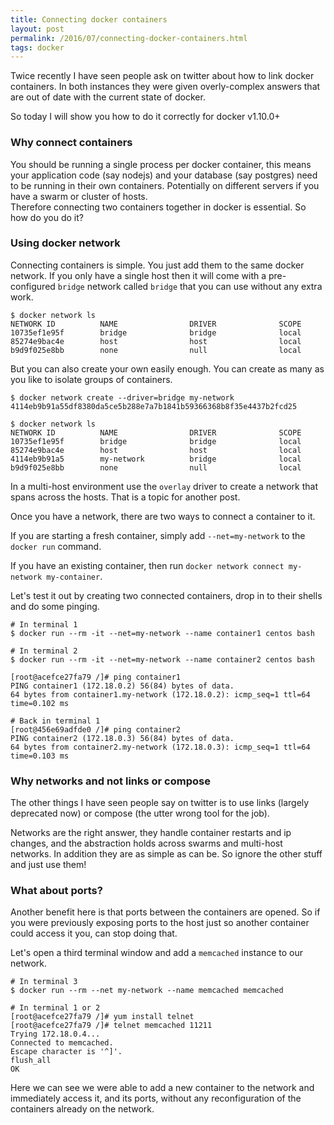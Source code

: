 ```yaml
---
title: Connecting docker containers
layout: post
permalink: /2016/07/connecting-docker-containers.html
tags: docker
---
```


Twice recently I have seen people ask on twitter about how to link docker containers. In both instances they were given overly-complex answers that are out of date with the current state of docker.

So today I will show you how to do it correctly for docker v1.10.0+

<!-- more -->

### Why connect containers

You should be running a single process per docker container, this means your application code (say nodejs) and your database (say postgres) need to be running in their own containers. Potentially on different servers if you have a swarm or cluster of hosts.  
Therefore connecting two containers together in docker is essential. So how do you do it?

### Using docker network

Connecting containers is simple. You just add them to the same docker network. If you only have a single host then it will come with a pre-configured `bridge` network called `bridge` that you can use without any extra work.

```
$ docker network ls
NETWORK ID          NAME                DRIVER              SCOPE
10735ef1e95f        bridge              bridge              local
85274e9bac4e        host                host                local
b9d9f025e8bb        none                null                local
```

But you can also create your own easily enough. You can create as many as you like to isolate groups of containers.

```
$ docker network create --driver=bridge my-network
4114eb9b91a55df8380da5ce5b288e7a7b1841b59366368b8f35e4437b2fcd25

$ docker network ls
NETWORK ID          NAME                DRIVER              SCOPE
10735ef1e95f        bridge              bridge              local
85274e9bac4e        host                host                local
4114eb9b91a5        my-network          bridge              local
b9d9f025e8bb        none                null                local
```

In a multi-host environment use the `overlay` driver to create a network that spans across the hosts. That is a topic for another post.

Once you have a network, there are two ways to connect a container to it.

If you are starting a fresh container, simply add `--net=my-network` to the `docker run` command.

If you have an existing container, then run `docker network connect my-network my-container`.

Let's test it out by creating two connected containers, drop in to their shells and do some pinging.

```
# In terminal 1
$ docker run --rm -it --net=my-network --name container1 centos bash

# In terminal 2
$ docker run --rm -it --net=my-network --name container2 centos bash

[root@acefce27fa79 /]# ping container1
PING container1 (172.18.0.2) 56(84) bytes of data.
64 bytes from container1.my-network (172.18.0.2): icmp_seq=1 ttl=64 time=0.102 ms

# Back in terminal 1
[root@456e69adfde0 /]# ping container2
PING container2 (172.18.0.3) 56(84) bytes of data.
64 bytes from container2.my-network (172.18.0.3): icmp_seq=1 ttl=64 time=0.103 ms
```

### Why networks and not links or compose

The other things I have seen people say on twitter is to use links (largely deprecated now) or compose (the utter wrong tool for the job).

Networks are the right answer, they handle container restarts and ip changes, and the abstraction holds across swarms and multi-host networks. In addition they are as simple as can be. So ignore the other stuff and just use them!

### What about ports?

Another benefit here is that ports between the containers are opened. So if you were previously exposing ports to the host just so another container could access it you, can stop doing that.

Let's open a third terminal window and add a `memcached` instance to our network.  

```
# In terminal 3
$ docker run --rm --net my-network --name memcached memcached

# In terminal 1 or 2
[root@acefce27fa79 /]# yum install telnet
[root@acefce27fa79 /]# telnet memcached 11211
Trying 172.18.0.4...
Connected to memcached.
Escape character is '^]'.
flush_all
OK
```

Here we can see we were able to add a new container to the network and immediately access it, and its ports, without any reconfiguration of the containers already on the network.
